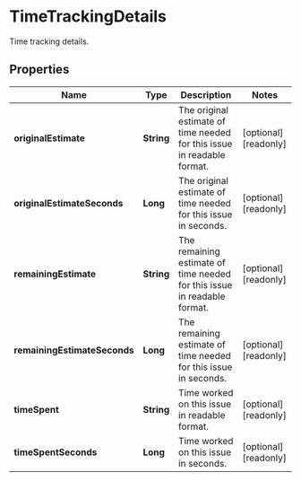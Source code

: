 

# TimeTrackingDetails

Time tracking details.

## Properties

| Name | Type | Description | Notes |
|------------ | ------------- | ------------- | -------------|
|**originalEstimate** | **String** | The original estimate of time needed for this issue in readable format. |  [optional] [readonly] |
|**originalEstimateSeconds** | **Long** | The original estimate of time needed for this issue in seconds. |  [optional] [readonly] |
|**remainingEstimate** | **String** | The remaining estimate of time needed for this issue in readable format. |  [optional] [readonly] |
|**remainingEstimateSeconds** | **Long** | The remaining estimate of time needed for this issue in seconds. |  [optional] [readonly] |
|**timeSpent** | **String** | Time worked on this issue in readable format. |  [optional] [readonly] |
|**timeSpentSeconds** | **Long** | Time worked on this issue in seconds. |  [optional] [readonly] |



